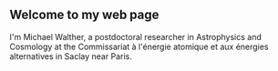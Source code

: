 ## Welcome to my web page

I'm  Michael Walther, a postdoctoral researcher in Astrophysics and Cosmology at the Commissariat à l'énergie atomique
et aux énergies alternatives in Saclay near Paris.
